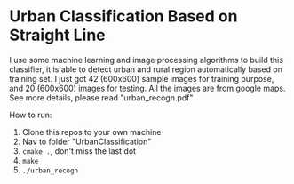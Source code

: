 # Urban Classification Based on Straight Line

I use some machine learning and image processing algorithms to build this classifier, it is able to detect urban and rural region automatically based on training set. I just got 42 (600x600) sample images for training purpose, and 20 (600x600) images for testing. All the images are from google maps. See more details, please read "urban_recogn.pdf"

How to run:

1. Clone this repos to your own machine
2. Nav to folder "UrbanClassification"
3. ```cmake .```, don't miss the last dot
4. ```make```
5. ```./urban_recogn```

